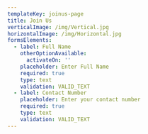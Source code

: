 ```yaml
---
templateKey: joinus-page
title: Join Us
verticalImage: /img/Vertical.jpg
horizontalImage: /img/Horizontal.jpg
formsElements:
  - label: Full Name
    otherOptionAvailable:
      activateOn: ''
    placeholder: Enter Full Name
    required: true
    type: text
    validation: VALID_TEXT
  - label: Contact Number
    placeholder: Enter your contact number
    required: true
    type: text
    validation: VALID_TEXT
---
```


